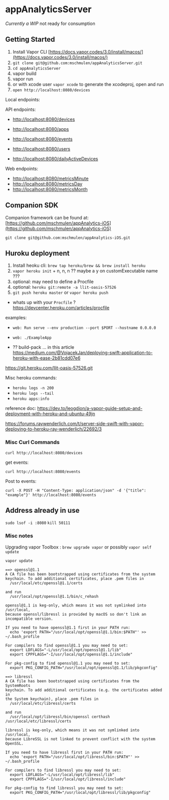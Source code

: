 appAnalyticsServer
===

*Currently a WIP* not ready for consumption

## Getting Started

1. Install Vapor CLI [https://docs.vapor.codes/3.0/install/macos/](https://docs.vapor.codes/3.0/install/macos/)
1. `git clone git@github.com:mschmulen/appAnalyticsServer.git`
1. `cd appAnalyticsServer`
1. vapor build
1. vapor run
1. or with xcode user `vapor xcode` to generate the xcodeproj, open and run 
1. `open http://localhost:8080/devices`

Local endpoints:

API endpoints:

- [http://localhost:8080/devices](http://localhost:8080/devices)
- [http://localhost:8080/apps](http://localhost:8080/apps)
- [http://localhost:8080/events](http://localhost:8080/events)
- [http://localhost:8080/users](http://localhost:8080/users)

- [http://localhost:8080/dailyActiveDevices](http://localhost:8080/dailyActiveDevices)

Web endpoints:
- [http://localhost:8080/metricsMinute](http://localhost:8080/metricsMinute)
- [http://localhost:8080/metricsDay](http://localhost:8080/metricsDay)
- [http://localhost:8080/metricsMonth](http://localhost:8080/metricsMonth)


## Companion SDK

Companion framework can be found at: [https://github.com/mschmulen/appAnalytics-iOS](https://github.com/mschmulen/appAnalytics-iOS)

`git clone git@github.com:mschmulen/appAnalytics-iOS.git`


## Huroku deployment

1. Install heoku cli: `brew tap heroku/brew && brew install heroku`
1. `vapor heroku init` + n, n, n ?? maybe a y on customExecutable name ???
1. optional: may need to define a Procfile
1. optional: `heroku git:remote -a llit-oasis-57526`
1. `git push heroku master` or `vapor heroku push`


- whats up with your `Procfile` ? https://devcenter.heroku.com/articles/procfile

examples: 

- `web: Run serve --env production --port $PORT --hostname 0.0.0.0`
- `web: ./ExampleApp`


- ?? build-pack ... in this article https://medium.com/@VojacekJan/deploying-swift-application-to-heroku-with-ease-2b81cdd07e6

https://git.heroku.com/llit-oasis-57526.git

Misc heroku commands:

- `heroku logs -n 200`
- `heroku logs --tail`
- `heroku apps:info`

reference doc: https://dev.to/leogdion/a-vapor-guide-setup-and-deployment-with-heroku-and-ubuntu-49jn

https://forums.raywenderlich.com/t/server-side-swift-with-vapor-deploying-to-heroku-ray-wenderlich/22692/3


### Misc Curl Commands

```
curl http://localhost:8080/devices
```

get events:
```
curl http://localhost:8080/events
```

Post to events:
```
curl -X POST -H "Content-Type: application/json" -d '{"title": "example"}' http://localhost:8080/events
```

## Address already in use 

`sudo lsof -i :8080`
`kill 50111`

### Misc notes 

Upgrading vapor Toolbox : `brew upgrade vapor` or possibly `vapor self update`

`vapor update`



```
==> openssl@1.1
A CA file has been bootstrapped using certificates from the system
keychain. To add additional certificates, place .pem files in
  /usr/local/etc/openssl@1.1/certs

and run
  /usr/local/opt/openssl@1.1/bin/c_rehash

openssl@1.1 is keg-only, which means it was not symlinked into /usr/local,
because openssl/libressl is provided by macOS so don't link an incompatible version.

If you need to have openssl@1.1 first in your PATH run:
  echo 'export PATH="/usr/local/opt/openssl@1.1/bin:$PATH"' >> ~/.bash_profile

For compilers to find openssl@1.1 you may need to set:
  export LDFLAGS="-L/usr/local/opt/openssl@1.1/lib"
  export CPPFLAGS="-I/usr/local/opt/openssl@1.1/include"

For pkg-config to find openssl@1.1 you may need to set:
  export PKG_CONFIG_PATH="/usr/local/opt/openssl@1.1/lib/pkgconfig"

==> libressl
A CA file has been bootstrapped using certificates from the SystemRoots
keychain. To add additional certificates (e.g. the certificates added in
the System keychain), place .pem files in
  /usr/local/etc/libressl/certs

and run
  /usr/local/opt/libressl/bin/openssl certhash /usr/local/etc/libressl/certs

libressl is keg-only, which means it was not symlinked into /usr/local,
because LibreSSL is not linked to prevent conflict with the system OpenSSL.

If you need to have libressl first in your PATH run:
  echo 'export PATH="/usr/local/opt/libressl/bin:$PATH"' >> ~/.bash_profile

For compilers to find libressl you may need to set:
  export LDFLAGS="-L/usr/local/opt/libressl/lib"
  export CPPFLAGS="-I/usr/local/opt/libressl/include"

For pkg-config to find libressl you may need to set:
  export PKG_CONFIG_PATH="/usr/local/opt/libressl/lib/pkgconfig"

```

